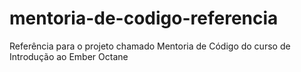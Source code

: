 # mentoria-de-codigo-referencia
Referência para o projeto chamado Mentoria de Código do curso de Introdução ao Ember Octane
